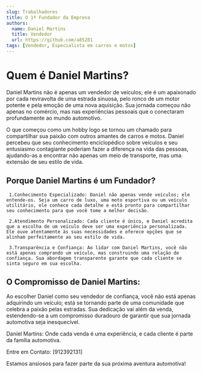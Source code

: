 ```yaml
---
slug: Trabalhadores
title: O 1ª Fundador da Empresa
authors:
  name: Daniel Martins
  title: Vendedor
  url: https://github.com/a85281
tags: [Vendedor, Especialista em carros e motos]
---
```


# Quem é **Daniel Martins**?

Daniel Martins não é apenas um vendedor de veículos; ele é um apaixonado por cada reviravolta de uma estrada sinuosa, pelo ronco de um motor potente e pela emoção de uma nova aquisição. Sua jornada começou não apenas no comércio, mas nas experiências pessoais que o conectaram profundamente ao mundo automotivo.

O que começou como um hobby logo se tornou um chamado para compartilhar sua paixão com outros amantes de carros e motos. Daniel percebeu que seu conhecimento enciclopédico sobre veículos e seu entusiasmo contagiante poderiam fazer a diferença na vida das pessoas, ajudando-as a encontrar não apenas um meio de transporte, mas uma extensão de seu estilo de vida.

## Porque Daniel Martins é um Fundador?
```
 1.Conhecimento Especializado: Daniel não apenas vende veículos; ele entende-os. Seja um carro de luxo, uma moto esportiva ou um veículo utilitário, ele conhece cada detalhe e está pronto para compartilhar seu conhecimento para que você tome a melhor decisão.

 2.Atendimento Personalizado: Cada cliente é único, e Daniel acredita que a escolha de um veículo deve ser uma experiência personalizada. Ele ouve atentamente às suas necessidades e oferece opções que se alinham perfeitamente ao seu estilo de vida.

 3.Transparência e Confiança: Ao lidar com Daniel Martins, você não está apenas comprando um veículo, mas construindo uma relação de confiança. Sua abordagem transparente garante que cada cliente se sinta seguro em sua escolha.
```
## O Compromisso de Daniel Martins:

Ao escolher Daniel como seu vendedor de confiança, você não está apenas adquirindo um veículo; está se tornando parte de uma comunidade que celebra a paixão pelas estradas. Sua dedicação vai além da venda, estendendo-se a um compromisso duradouro de garantir que sua jornada automotiva seja inesquecível.

Daniel Martins: Onde cada venda é uma experiência, e cada cliente é parte da família automotiva.

Entre em Contato:
[912392131]



Estamos ansiosos para fazer parte da sua próxima aventura automotiva!